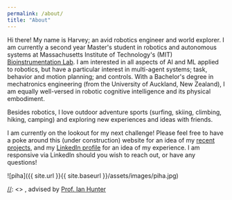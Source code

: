 ```yaml
---
permalink: /about/
title: "About"
---
```


Hi there! My name is Harvey; an avid robotics engineer and world explorer. I am currently a second year Master's student in robotics and autonomous systems at Massachusetts Institute of Technology's (MIT) [Bioinstrumentation Lab](https://bioinstrumentation.mit.edu/index.html). I am interested in all aspects of AI and ML applied to robotics, but have a particular interest in multi-agent systems; task, behavior and motion planning; and controls. With a Bachelor's degree in mechatronics engineering (from the University of Auckland, New Zealand), I am equally well-versed in robotic cognitive intelligence and its physical embodiment.

Besides robotics, I love outdoor adventure sports (surfing, skiing, climbing, hiking, camping) and exploring new experiences and ideas with friends. 

I am currently on the lookout for my next challenge! Please feel free to have a poke around this (under construction) website for an idea of my [recent projects](https://harveymerton.github.io/harveym/portfolio/), and my [LinkedIn profile](https://www.linkedin.com/in/harveymerton/) for an idea of my experience. I am responsive via LinkedIn should you wish to reach out, or have any questions!

![piha]({{ site.url }}{{ site.baseurl }}/assets/images/piha.jpg)


[//]: <> (For now, please enjoy some pictures of my adventures!) 
[//]: <> , advised by [Prof. Ian Hunter](https://meche.mit.edu/people/faculty/IHUNTER@MIT.EDU) 

